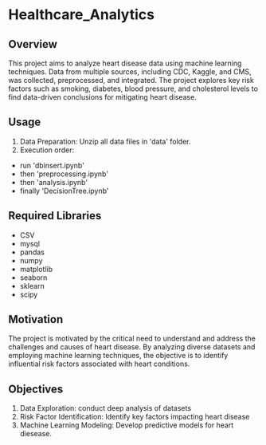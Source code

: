 # Healthcare_Analytics

## Overview

This project aims to analyze heart disease data using machine learning techniques. Data from multiple sources, including CDC, Kaggle, and CMS, was collected, preprocessed, and integrated. The project explores key risk factors such as smoking, diabetes, blood pressure, and cholesterol levels to find data-driven conclusions for mitigating heart disease.

## Usage

1. Data Preparation: Unzip all data files in 'data' folder.
2. Execution order:

* run 'dbinsert.ipynb'
* then 'preprocessing.ipynb'
* then 'analysis.ipynb'
* finally 'DecisionTree.ipynb'

## Required Libraries

* CSV
* mysql
* pandas
* numpy
* matplotlib
* seaborn
* sklearn
* scipy

## Motivation

The project is motivated by the critical need to understand and address the challenges and causes of heart disease. By analyzing diverse datasets and employing machine learning techniques, the objective is to identify influential risk factors associated with heart conditions.

## Objectives

1. Data Exploration: conduct deep analysis of datasets
2. Risk Factor Identification: Identify key factors impacting heart disease
3. Machine Learning Modeling: Develop predictive models for heart diesease.
